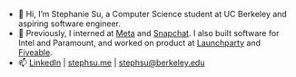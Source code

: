 - 👋 Hi, I’m Stephanie Su, a Computer Science student at UC Berkeley and aspiring software engineer.
- 💼 Previously, I interned at [Meta](https://www.meta.com/) and [Snapchat](https://www.snapchat.com/). I also built software for Intel and Paramount, and worked on product at [Launchparty](https://www.launchparty.vc/) and [Fiveable](https://fiveable.me/).
- 📫 [LinkedIn](https://www.linkedin.com/in/steph-su/) | [stephsu.me](http://stephsu.me) | [stephsu@berkeley.edu](mailto:stephsu@berkeley.edu)

<!---
stephaniefenhua/stephaniefenhua is a ✨ special ✨ repository because its `README.md` (this file) appears on your GitHub profile.
You can click the Preview link to take a look at your changes.
--->
